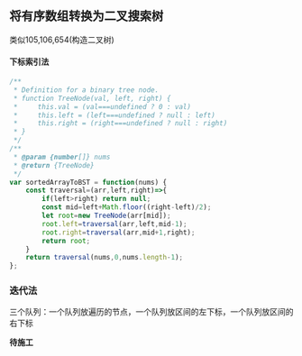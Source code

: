 ## 将有序数组转换为二叉搜索树
类似105,106,654(构造二叉树)
#### 下标索引法
```javascript
/**
 * Definition for a binary tree node.
 * function TreeNode(val, left, right) {
 *     this.val = (val===undefined ? 0 : val)
 *     this.left = (left===undefined ? null : left)
 *     this.right = (right===undefined ? null : right)
 * }
 */
/**
 * @param {number[]} nums
 * @return {TreeNode}
 */
var sortedArrayToBST = function(nums) {
    const traversal=(arr,left,right)=>{
        if(left>right) return null;
        const mid=left+Math.floor((right-left)/2);
        let root=new TreeNode(arr[mid]);
        root.left=traversal(arr,left,mid-1);
        root.right=traversal(arr,mid+1,right);
        return root;
    }
    return traversal(nums,0,nums.length-1);
};
```

### 迭代法

三个队列：一个队列放遍历的节点，一个队列放区间的左下标，一个队列放区间的右下标

**待施工**
